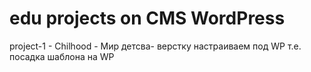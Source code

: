 # edu projects on CMS WordPress
project-1 - Chilhood - Мир детсва- верстку настраиваем под WP т.е. посадка шаблона на WP

